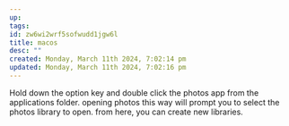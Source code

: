 ```yaml
---
up: 
tags: 
id: zw6wi2wrf5sofwudd1jgw6l
title: macos
desc: ""
created: Monday, March 11th 2024, 7:02:14 pm
updated: Monday, March 11th 2024, 7:02:16 pm
---
```

Hold down the option key and double click the photos app from the applications folder. opening photos this way will prompt you to select the photos library to open. from here, you can create new libraries.